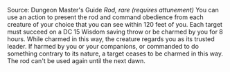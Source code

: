 Source: Dungeon Master's Guide
*Rod, rare (requires attunement)*
You can use an action to present the rod and command obedience from each creature of your choice that you can see within 120 feet of you. Each target must succeed on a DC 15 Wisdom saving throw or be charmed by you for 8 hours. While charmed in this way, the creature regards you as its trusted leader. If harmed by you or your companions, or commanded to do something contrary to its nature, a target ceases to be charmed in this way. The rod can't be used again until the next dawn.
